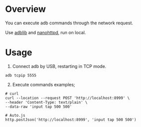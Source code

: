 # Overview

You can execute adb commands through the network request.

Use [adblib](https://github.com/tananaev/adblib) and [nanohttpd](https://github.com/NanoHttpd/nanohttpd), run on local.

# Usage

1. Connect adb by USB, restarting in TCP mode.
```shell
adb tcpip 5555
```

2. Execute commands examples;

```shell
# curl
curl --location --request POST 'http://localhost:8999' \
--header 'Content-Type: text/plain' \
--data-raw 'input tap 500 500'
```

```shell
# Auto.js
http.postJson('http://localhost:8999', 'input tap 500 500')
```